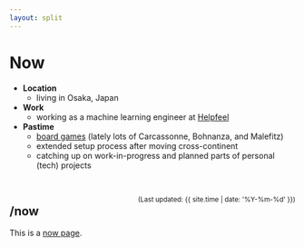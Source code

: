 ```yaml
---
layout: split
---
```


# Now

* **Location**
    * living in Osaka, Japan
* **Work**
    * working as a machine learning engineer at [Helpfeel](https://corp.helpfeel.com/ja/company)
* **Pastime**
    * [board games](/hobby#tabletopgames) (lately lots of Carcassonne, Bohnanza, and Malefitz)
    * extended setup process after moving cross-continent
    * catching up on work-in-progress and planned parts of personal (tech) projects

‌

<span style="float: right"><small>(Last updated: {{ site.time | date: '%Y-%m-%d' }})</small></span>

<!-- split -->

## /now

This is a [now page](https://nownownow.com/about).

<!-- sep -->

‌<!-- make the right side not be a menu -->
